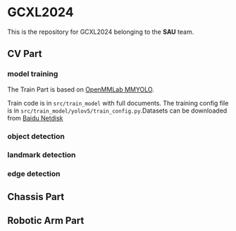 # GCXL2024
This is the repository for GCXL2024 belonging to the **SAU** team.

## CV Part
### model training
The Train Part is based on [OpenMMLab MMYOLO](https://github.com/open-mmlab/mmyolo).

Train code is in `src/train_model` with full documents.
The training config file is in `src/train_model/yolov5/train_config.py`.Datasets can be downloaded from [Baidu Netdisk](https://pan.baidu.com/s/1NcQSzuD8DhYUe0tgpDfh5Q?pwd=gcxl)
### object detection

### landmark detection

### edge detection

## Chassis Part
## Robotic Arm Part